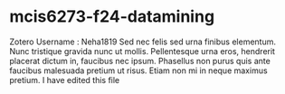 # mcis6273-f24-datamining

Zotero Username : Neha1819
Sed nec felis sed urna finibus elementum. Nunc tristique gravida nunc ut mollis. Pellentesque urna eros, hendrerit placerat dictum in, faucibus nec ipsum. Phasellus non purus quis ante faucibus malesuada pretium ut risus. Etiam non mi in neque maximus pretium.
I have edited this file
